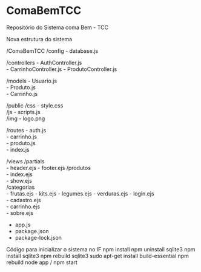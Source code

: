 # ComaBemTCC
Repositório do Sistema coma Bem - TCC

Nova estrutura do sistema

/ComaBemTCC
  /config
    - database.js            

  /controllers
    - AuthController.js     
    - CarrinhoController.js 
    - ProdutoController.js  

  /models
    - Usuario.js            
    - Produto.js            
    - Carrinho.js     

  /public
    /css
      - style.css        
    /js
      - scripts.js           
    /img
      - logo.png          

  /routes
    - auth.js               
    - carrinho.js            
    - produto.js             
    - index.js               

  /views
    /partials                
      - header.ejs
      - footer.ejs
    /produtos               
      - index.ejs            
      - show.ejs             
    /categorias              
      - frutas.ejs
      - kits.ejs
      - legumes.ejs
      - verduras.ejs
    - login.ejs              
    - cadastro.ejs           
    - carrinho.ejs           
    - sobre.ejs              

  - app.js                   
  - package.json             
  - package-lock.json        




Código para inicializar o sistema no IF
npm install
npm uninstall sqlite3
npm install sqlite3
npm rebuild sqlite3
sudo apt-get install build-essential
npm rebuild
node app / npm start
